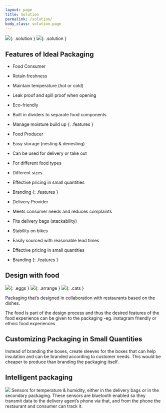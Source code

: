 ```yaml
---
layout: page
title: Solution
permalink: /solution/
body_class: solution-page
---
```


![](/idbm-packaging/assets/pictures/solution1.jpg){: .solution }
![](/idbm-packaging/assets/pictures/solution2.jpg){: .solution }

## Features of Ideal Packaging

* Food Consumer
* Retain freshness
* Maintain temperature (hot or cold)
* Leak proof and spill proof when opening
* Eco-friendly
* Built in dividers to separate food components
* Manage moisture build up
{: .features }

* Food Producer
* Easy storage (nesting & denesting)
* Can be used for delivery or take out
* For different food types
* Different sizes
* Effective pricing in small quantities
* Branding
{: .features }

* Delivery Provider
* Meets consumer needs and reduces complaints
* Fits delivery bags (stackability)
* Stability on bikes
* Easily sourced with reasonable lead times
* Effective pricing in small quantities
* Branding
{: .features }


## Design with food

![](/idbm-packaging/assets/pictures/eggs.jpg){: .eggs }
![](/idbm-packaging/assets/pictures/arrange.jpg){: .arrange }
![](/idbm-packaging/assets/pictures/cats.jpg){: .cats }

Packaging that’s designed in collaboration with restaurants based on the dishes.

The food is part of the design process and thus the desired features of the food experience can be given to the packaging -eg.  instagram friendly or ethnic food experiences


## Customizing Packaging in Small Quantities

Instead of branding the boxes, create sleeves for the boxes that can help insulation and can be branded according to customer needs. This would be cheaper to produce than branding the packaging itself.


## Intelligent packaging

![](/idbm-packaging/assets/pictures/iot.jpeg)
Sensors for temperature & humidity, either in the delivery bags or in the secondary packaging. These sensors are bluetooth enabled so they transmit data to the delivery agent’s phone via that, and from the phone the restaurant and consumer can track it.
